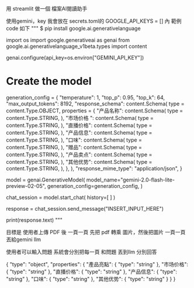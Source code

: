 用 streamlit 做一個 檔案AI閱讀助手

使用gemini，key 我會放在 secrets.toml的 GOOGLE_API_KEYS = [] 內
範例code 如下
"""
$ pip install google.ai.generativelanguage

import os
import google.generativeai as genai
from google.ai.generativelanguage_v1beta.types import content

genai.configure(api_key=os.environ["GEMINI_API_KEY"])

# Create the model
generation_config = {
  "temperature": 1,
  "top_p": 0.95,
  "top_k": 64,
  "max_output_tokens": 8192,
  "response_schema": content.Schema(
    type = content.Type.OBJECT,
    properties = {
      "产品名称": content.Schema(
        type = content.Type.STRING,
      ),
      "市场价格 ": content.Schema(
        type = content.Type.STRING,
      ),
      "直播价格": content.Schema(
        type = content.Type.STRING,
      ),
      "产品信息": content.Schema(
        type = content.Type.STRING,
      ),
      "口味": content.Schema(
        type = content.Type.STRING,
      ),
      "赠品": content.Schema(
        type = content.Type.STRING,
      ),
      "产品卖点": content.Schema(
        type = content.Type.STRING,
      ),
      "其他优势": content.Schema(
        type = content.Type.STRING,
      ),
    },
  ),
  "response_mime_type": "application/json",
}

model = genai.GenerativeModel(
  model_name="gemini-2.0-flash-lite-preview-02-05",
  generation_config=generation_config,
)

chat_session = model.start_chat(
  history=[
  ]
)

response = chat_session.send_message("INSERT_INPUT_HERE")

print(response.text)
"""


目標是
使用者上傳 PDF 後
一頁一頁 先把 pdf 轉乘 圖片，然後把圖片 一頁一頁丟給gemini llm 

使用者可以輸入問題 系統會分別把每一頁 和問題 丟到llm 分別回答 




{
  "type": "object",
  "properties": {
    "產品亮點": {
      "type": "string"
    },
    "市场价格": {
      "type": "string"
    },
    "直播价格": {
      "type": "string"
    },
    "产品信息": {
      "type": "string"
    },
    "口味": {
      "type": "string"
    },
    "其他优势": {
      "type": "string"
    }
  }
}